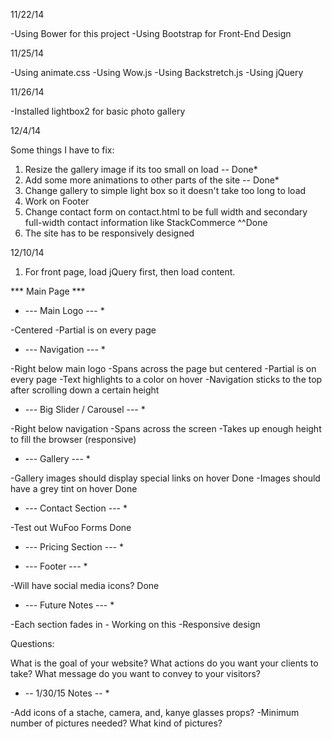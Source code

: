 11/22/14

-Using Bower for this project
-Using Bootstrap for Front-End Design

11/25/14

-Using animate.css
-Using Wow.js
-Using Backstretch.js
-Using jQuery

11/26/14

-Installed lightbox2 for basic photo gallery

12/4/14

Some things I have to fix:
1. Resize the gallery image if its too small on load -- Done* 
2. Add some more animations to other parts of the site -- Done*
3. Change gallery to simple light box so it doesn't take too long to load
4. Work on Footer
5. Change contact form on contact.html to be full width and secondary full-width contact information like StackCommerce 
   ^^Done
6. The site has to be responsively designed

12/10/14

1. For front page, load jQuery first, then load content.


*** Main Page ***

* --- Main Logo --- *

-Centered
-Partial is on every page

* --- Navigation --- *

-Right below main logo
-Spans across the page but centered
-Partial is on every page
-Text highlights to a color on hover
-Navigation sticks to the top after scrolling down a certain height

* ---  Big Slider / Carousel --- *

-Right below navigation
-Spans across the screen
-Takes up enough height to fill the browser (responsive)

* --- Gallery --- *

-Gallery images should display special links on hover Done
-Images should have a grey tint on hover Done 

* --- Contact Section --- *

-Test out WuFoo Forms Done

* --- Pricing Section --- *

* --- Footer --- *

-Will have social media icons? Done

* --- Future Notes --- *

-Each section fades in - Working on this
-Responsive design

Questions:

What is the goal of your website?
What actions do you want your clients to take?
What message do you want to convey to your visitors?

* -- 1/30/15 Notes -- *

-Add icons of a stache, camera, and, kanye glasses props? 
-Minimum number of pictures needed? What kind of pictures? 



